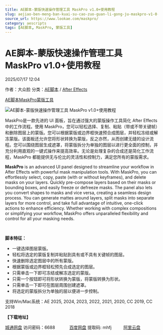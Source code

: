 ```yaml
---
title: AE脚本-蒙版快速操作管理工具 MaskPro v1.0+使用教程
slug: aejiao-ben-meng-ban-kuai-su-cao-zuo-guan-li-gong-ju-maskpro-v1-0-shi-yong-jiao-cheng
source_url: https://www.lookae.com/maskpro/
category: aescripts
tags: [AE脚本, MaskPro, 蒙版工具]
---
```

# AE脚本-蒙版快速操作管理工具 MaskPro v1.0+使用教程

2025/07/17 12:04

作者：大众脸
分类：[AE脚本](https://www.lookae.com/after-effects/aescripts/) / [After Effects](https://www.lookae.com/after-effects/)

[AE脚本](https://www.lookae.com/tag/ae%e8%84%9a%e6%9c%ac/)[MaskPro](https://www.lookae.com/tag/maskpro/)[蒙版工具](https://www.lookae.com/tag/%e8%92%99%e7%89%88%e5%b7%a5%e5%85%b7/)

![AE脚本-蒙版快速操作管理工具 MaskPro v1.0+使用教程](https://www.lookae.com/wp-content/uploads/2025/07/MaskPro-.jpg "AE脚本-蒙版快速操作管理工具 MaskPro v1.0+使用教程-LookAE.com")

MaskPro是一款先进的 UI 面板，旨在通过强大的蒙版操作工具简化 After Effects 中的工作流程。使用 MaskPro，您可以轻松选择、复制、粘贴（带或不带关键帧）和删除图层上的蒙版。您可以根据蒙版或边界框快速预合成图层，并轻松冻结或解冻蒙版。该面板还允许您将形状转换为蒙版，反之亦然，从而创建无缝的设计流程。您可以围绕图层生成遮罩，将蒙版拆分为单独的图层以进行更全面的控制，并充分利用直观的一键式操作来提高效率。无论是处理复杂的合成还是简化工作流程，MaskPro 都能提供无与伦比的灵活性和控制力，满足您所有的蒙版需求。

**MaskPro** is an advanced UI panel designed to streamline your workflow in After Effects with powerful mask manipulation tools. With MaskPro, you can effortlessly select, copy, paste (with or without keyframes), and delete masks on your layers. Quickly pre-compose layers based on their masks or bounding boxes, and easily freeze or defreeze masks. The panel also lets you convert shapes to masks and vice versa, creating a seamless design process. You can generate mattes around layers, split masks into separate layers for more control, and take full advantage of intuitive, one-click actions to enhance efficiency. Whether working with complex compositions or simplifying your workflow, MaskPro offers unparalleled flexibility and control for all your masking needs.

[﻿﻿﻿](http://cloud.video.taobao.com/play/u/null/p/1/e/6/t/1/527035007408.mp4)

**脚本特征：**

* 一键选择图层蒙版。
* 轻松将选定的蒙版复制并粘贴到具有或不具有关键帧的图层。
* 快速删除选定图层中的所有蒙版。
* 根据蒙版或边界框轻松预先合成选定的图层。
* 只需单击一下即可冻结或解冻选定的蒙版。
* 只需一个按钮即可将形状转换为蒙版，将蒙版转换为形状。
* 只需单击一下即可在图层周围创建遮罩。
* 将选定的蒙版拆分为单独的层以便进一步控制。

支持Win/Mac系统：AE 2025, 2024, 2023, 2022, 2021, 2020, CC 2019, CC 2018

**【下载地址】**

[城通网盘](https://url70.ctfile.com/f/2827370-1534116775-5478f6?p=4431) 访问密码：6688            [百度网盘](https://pan.baidu.com/s/1JZ6KDiTNGLeAkZRVxJs7MA?pwd=mhfj) 提取码: mhfj          [阿里云盘](https://www.alipan.com/s/teB3j3VNYMd)
